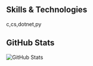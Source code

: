 ## Skills & Technologies

c,cs,dotnet,py

## GitHub Stats

![GitHub Stats](https://github-readme-stats.vercel.app/api?username=PhenixHD&show_icons=true&theme=radical)